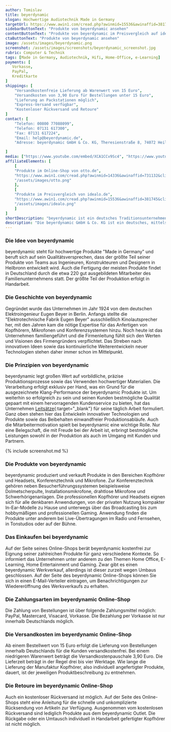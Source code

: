 ```yaml
---
author: Tomislav
title: beyerdynamic
slogan: Hochwertige Audiotechnik Made in Germany
targetUrl: https://www.awin1.com/cread.php?awinmid=15536&awinaffid=381745&clickref=&ued=https%3A%2F%2Fwww.idealo.de%2Fpreisvergleich%2FMainSearchProductCategory.html%3Fq%3DBeyerdynamic
sidebarButtonText: "Produkte von beyerdynamic ansehen"
contentButtonText: "Produkte von beyerdynamic im Preisvergleich auf idealo.de ansehen"
ctaButtonText: "Produkte von beyerdynamic ansehen"
image: /assets/images/beyerdynamic.png
screenshot: /assets/images/screenshots/beyerdynamic_screenshot.jpg
rubric: Computer & Technik
tags: [Made in Germany, Audiotechnik, Hifi, Home-Office, e-Learning]
payments: [
   Vorkasse,
   PayPal,
   Kreditkarte
]
shippings: [
    "Versandkostenfreie Lieferung ab Warenwert von 15 Euro",
    "Versandkosten von 3,90 Euro für Bestellungen unter 15 Euro",
    "Lieferung an Packstationen möglich",
    "Express-Versand verfügbar",
    "Kostenloser Rückversand und Retoure"
]
contact: [
    "Telefon: 00800 77088099",
    "Telefon: 07131 617300",
    "Fax: 07131 617224",
    "Email: help@beyerdynamic.de",
    "Adresse: beyerdynamic GmbH & Co. KG, Theresienstraße 8, 74072 Heilbronn"

]
media: ["https://www.youtube.com/embed/XCA1CCv9Sc4", "https://www.youtube.com/embed/ctJvWQw-N7Q"]
affiliateElements: [
    [
    "Produkte im Online-Shop von otto.de", 
    "https://www.awin1.com/cread.php?awinmid=14336&awinaffid=731132&clickref=&ued=https%3A%2F%2Fwww.otto.de%2Fsuche%2FBeyerdynamic%2F",
    "/assets/images/otto.png"
    ],
    [
    "Produkte im Preisvergleich von idealo.de", 
    "https://www.awin1.com/cread.php?awinmid=15536&awinaffid=381745&clickref=&ued=https%3A%2F%2Fwww.idealo.de%2Fpreisvergleich%2FMainSearchProductCategory.html%3Fq%3DBeyerdynamic", 
    "/assets/images/idealo.png"
    ]
]
shortDescription: "beyerdynamic ist ein deutsches Traditionsunternehmen für hochwertige Audiotechnik mit qualitativen und innovativen Produkten 'Made in Germany'."
description: "Die beyerdynamic GmbH & Co. KG ist ein deutsches, mittelständisches Unternehmen der Elektroakustikbranche. Es gehört zu den bekanntesten Herstellern im Bereich hochwertiger Audiotechnik. Zum Sortiment gehören die Bereiche Kopfhörer, Konferenztechnik und Mikrofone. Auf dem beyerdynamic Blog informiert das Unternehmen seine Kunden über neue Entwicklungen und zeigt, welche Stationen die beyerdynamic Produkte durchlaufen müssen, bevor sie auf den Weg zum Kunden gehen."
---
```


### Die Idee von beyerdynamic

beyerdynamic steht für hochwertige Produkte "Made in Germany" und beruft sich auf sein Qualitätsversprechen, dass der größte Teil seiner Produkte von Teams aus Ingenieuren, Konstrukteuren und Designern in Heilbronn entwickelt wird. Auch die Fertigung der meisten Produkte findet in Deutschland durch die etwa 220 gut ausgebildeten Mitarbeiter des Familienunternehmens statt. Der größte Teil der Produktion erfolgt in Handarbeit.

### Die Geschichte von beyerdynamic

Gegründet wurde das Unternehmen im Jahr 1924 von dem deutschen Elektroingenieur Eugen Beyer in Berlin. Anfangs stellte die "Elektrotechnische Fabrik Eugen Beyer" ausschließlich Kinolautsprecher her, mit den Jahren kam die nötige Expertise für das Anfertigen von Kopfhörern, Mikrofonen und Konferenzsystemen hinzu. Noch heute ist das Unternehmen familiengeführt und die Firmenleitung fühlt sich den Werten und Visionen des Firmengründers verpflichtet. Das Streben nach innovativen Ideen sowie das kontinuierliche Weiterentwickeln neuer Technologien stehen daher immer schon im Mittelpunkt. 

### Die Prinzipien von beyerdynamic

beyerdynamic legt großen Wert auf vorbildliche, präzise Produktionsprozesse sowie das Verwenden hochwertiger Materialien. Die Verarbeitung erfolgt exklusiv per Hand, was ein Grund für die ausgezeichnete Klang-Performance der beyerdynamic Produkte ist. Um weiterhin so erfolgreich zu sein und seinen Kunden bestmögliche Qualität gepaart mit einem hervorragenden Kundenservice zu bieten, hat das Unternehmen [Leitsätze](https://www.beyerdynamic.de/unternehmen/leitgrundsaetze){:target="_blank"} für seine täglich Arbeit formuliert. Ganz oben stehen hier das Entwickeln innovativer Technologien und Produkte sowie das Beibehalten einwandfreier Produktionsabläufe. Auch die Mitarbeitermotivation spielt bei beyerdynamic eine wichtige Rolle. Nur eine Belegschaft, die mit Freude bei der Arbeit ist, erbringt bestmögliche Leistungen sowohl in der Produktion als auch im Umgang mit Kunden und Partnern. 

{% include screenshot.md %}

### Die Produkte von beyerdynamic

beyerdynamic produziert und verkauft Produkte in den Bereichen Kopfhörer und Headsets, Konferenztechnik und Mikrofone. Zur Konferenztechnik gehören neben Besucherführungssystemen beispielsweise Dolmetscherpulte, Installationsmikrofone, drahtlose Mikrofone und Schwerhörigenanlagen. Die professionellen Kopfhörer und Headsets eignen sich für alle denkbaren Anwendungen, von der privaten Nutzung kompakter In-Ear-Modelle zu Hause und unterwegs über das Broadcasting bis zum hobbymäßigen und professionellen Gaming. Anwendung finden die Produkte unter anderem bei Live-Übertragungen im Radio und Fernsehen, in Tonstudios oder auf der Bühne. 

### Das Einkaufen bei beyerdynamic

Auf der Seite seines Online-Shops berät beyerdynamic kostenfrei zur Eignung seiner zahlreichen Produkte für ganz verschiedene Kontexte. So informiert das Unternehmen unter anderem zu den Themen Home Office, E-Learning, Home Entertainment und Gaming. Zwar gibt es einen beyerdynamic Werkverkauf, allerdings ist dieser zurzeit wegen Umbaus geschlossen. Auf der Seite des beyerdynamic Online-Shops können Sie sich in einen E-Mail-Verteiler eintragen, um Benachrichtigungen zur Wiedereröffnung des Werksverkaufs zu erhalten. 

### Die Zahlungsarten im beyerdynamic Online-Shop

Die Zahlung von Bestellungen ist über folgende Zahlungsmittel möglich: PayPal, Mastercard, Visacard, Vorkasse. Die Bezahlung per Vorkasse ist nur innerhalb Deutschlands möglich. 

### Die Versandkosten im beyerdynamic Online-Shop

Ab einem Bestellwert von 15 Euro erfolgt die Lieferung von Bestellungen innerhalb Deutschlands für die Kunden versandkostenfrei. Bei einem niedrigeren Warenwert beträgt die Versandkostenpauschale 3,90 Euro. Die Lieferzeit beträgt in der Regel drei bis vier Werktage. Wie lange die Lieferung der Manufaktur Kopfhörer, also individuell angefertigter Produkte, dauert, ist der jeweiligen Produktbeschreibung zu entnehmen. 

### Die Retoure im beyerdynamic Online-Shop

Auch ein kostenloser Rückversand ist möglich. Auf der Seite des Online-Shops steht eine Anleitung für die schnelle und unkomplizierte Rücksendung von Artikeln zur Verfügung. Ausgenommen vom kostenlosen Rückversand sind lediglich Produkte aus dem beyerdynamic Outlet. Die Rückgabe oder ein Umtausch individuell in Handarbeit gefertigter Kopfhörer ist nicht möglich.
